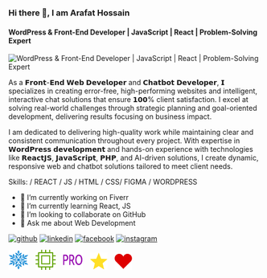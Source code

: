 ### Hi there 👋, I am Arafat Hossain
#### WordPress & Front-End Developer | JavaScript | React | Problem-Solving Expert
![WordPress & Front-End Developer | JavaScript | React | Problem-Solving Expert](https://media.licdn.com/dms/image/v2/D4D16AQGcNejFrtLTIg/profile-displaybackgroundimage-shrink_350_1400/profile-displaybackgroundimage-shrink_350_1400/0/1734763663860?e=1740614400&v=beta&t=AmIrdemb52XRrhh9NeZ5ub4F1zC_ATQd9yHSB5jFe2Y)

As a 𝗙𝗿𝗼𝗻𝘁-𝗘𝗻𝗱 𝗪𝗲𝗯 𝗗𝗲𝘃𝗲𝗹𝗼𝗽𝗲𝗿 and 𝗖𝗵𝗮𝘁𝗯𝗼𝘁 𝗗𝗲𝘃𝗲𝗹𝗼𝗽𝗲𝗿, 𝗜 specializes in creating error-free, high-performing websites and intelligent, interactive chat solutions that ensure 𝟭𝟬𝟬% client satisfaction. I excel at solving real-world challenges through strategic planning and goal-oriented development, delivering results focusing on business impact.

I am dedicated to delivering high-quality work while maintaining clear and consistent communication throughout every project. With expertise in 𝗪𝗼𝗿𝗱𝗣𝗿𝗲𝘀𝘀 𝗱𝗲𝘃𝗲𝗹𝗼𝗽𝗺𝗲𝗻𝘁 and hands-on experience with technologies like 𝗥𝗲𝗮𝗰𝘁𝗝𝗦, 𝗝𝗮𝘃𝗮𝗦𝗰𝗿𝗶𝗽𝘁, 𝗣𝗛𝗣, and AI-driven solutions, I create dynamic, responsive web and chatbot solutions tailored to meet client needs.


Skills:  / REACT / JS / HTML / CSS/ FIGMA / WORDPRESS

- 🔭 I’m currently working on Fiverr 
- 🌱 I’m currently learning React, JS 
- 👯 I’m looking to collaborate on GitHub 
- 💬 Ask me about Web Development 


[<img src='https://cdn.jsdelivr.net/npm/simple-icons@3.0.1/icons/github.svg' alt='github' height='40'>](https://github.com/https://github.com/Arafat-connect?tab=projects)  [<img src='https://cdn.jsdelivr.net/npm/simple-icons@3.0.1/icons/linkedin.svg' alt='linkedin' height='40'>](https://www.linkedin.com/in/https://www.linkedin.com/in/arafat-hossan//)  [<img src='https://cdn.jsdelivr.net/npm/simple-icons@3.0.1/icons/facebook.svg' alt='facebook' height='40'>](https://www.facebook.com/https://www.facebook.com/araphata.hosena.414369/)  [<img src='https://cdn.jsdelivr.net/npm/simple-icons@3.0.1/icons/instagram.svg' alt='instagram' height='40'>](https://www.instagram.com/https://www.instagram.com/arafat_alite//)  

<a href='https://archiveprogram.github.com/'><img src='https://raw.githubusercontent.com/acervenky/animated-github-badges/master/assets/acbadge.gif' width='40' height='40'></a> <a href='https://docs.github.com/en/developers'><img src='https://raw.githubusercontent.com/acervenky/animated-github-badges/master/assets/devbadge.gif' width='40' height='40'></a> <a href='https://github.com/pricing'><img src='https://raw.githubusercontent.com/acervenky/animated-github-badges/master/assets/pro.gif' width='40' height='40'></a> <a href='https://stars.github.com/'><img src='https://raw.githubusercontent.com/acervenky/animated-github-badges/master/assets/starbadge.gif' width='35' height='35'></a> <a href='https://docs.github.com/en/github/supporting-the-open-source-community-with-github-sponsors'><img src='https://raw.githubusercontent.com/acervenky/animated-github-badges/master/assets/sponsorbadge.gif' width='35' height='35'></a> 



